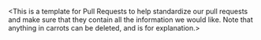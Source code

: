<This is a template for Pull Requests to help standardize our pull requests and make sure that they contain all the information we would like. Note that anything in carrots can be deleted, and is for explanation.>

### <Title of Pull Request> 
<Should be something like "IOS-123 - Title", where title is either the name of the task or something briefer yet still explanatory.>

### Jira Ticket
[]() <Please put the Jira ticket here. For example, [IOS-1](https://unumdesign.atlassian.net/browse/IOS-1)>

### Purpose
<Please put the purpose of the Pull Request here. This often will be similar to the Jira ticket; so you don't need to go into too much detail since it is linked above. But it should be clear enough that I shouldn't have to read the Jira ticket in order to know what this work is about.>

### Approach
<How did you solve the problem?>

### Screenshots/GIFS
#### Before
<It can be helpful to post screenshots or gifs of what was happening or what things looked like before the changes. Being able to contrast in this way can help make the code-changes clearer.>

#### After
<Part of the point of the PR description is to enable quicker review of PRs, thus speeding up the development process. A very important thing that the writer can do is to provide screenshots of anything in the UI that is updated in this work.>
<GIFs are a very important inclusion if there is every anything animation-related, or if there is a sequence of steps to show the effects of the update. If you don't have a script to do this locally, https://ezgif.com/video-to-gif is a great site to use, as it gives you control over the FPS -- ideal for making sure your gif doesn't drag on and that the reviewer can quickly get a sense of what is going on.>
